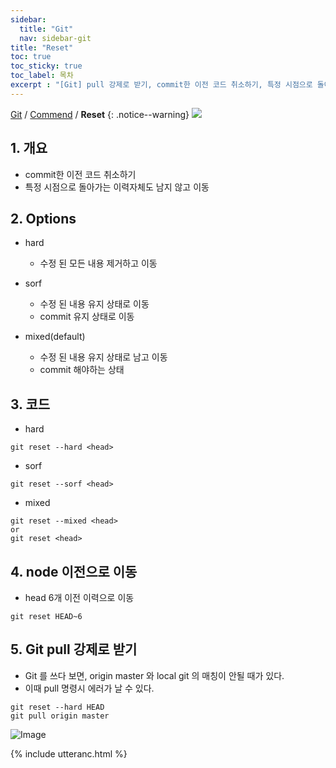 ```yaml
---
sidebar:
  title: "Git"
  nav: sidebar-git
title: "Reset"
toc: true
toc_sticky: true
toc_label: 목차
excerpt : "[Git] pull 강제로 받기, commit한 이전 코드 취소하기, 특정 시점으로 돌아가는 이력자체도 남지 않고 이동"
---
```

[Git](/git/) / [Commend](/git/commend/) / **Reset**
{: .notice--warning}
![](https://git-scm.com/images/logo@2x.png)

## 1. 개요
- commit한 이전 코드 취소하기
- 특정 시점으로 돌아가는 이력자체도 남지 않고 이동

## 2. Options
- hard
    * 수정 된 모든 내용 제거하고 이동
    
- sorf
    * 수정 된 내용 유지 상태로 이동
    * commit 유지 상태로 이동

- mixed(default)
    * 수정 된 내용 유지 상태로  남고 이동
    * commit 해야하는 상태

## 3. 코드
- hard
```
git reset --hard <head> 
```
    
- sorf
```
git reset --sorf <head> 
```

- mixed
```
git reset --mixed <head> 
or 
git reset <head> 
```

## 4. node 이전으로 이동
- head 6개 이전 이력으로 이동
```
git reset HEAD~6
```

## 5. Git pull 강제로 받기
- Git 를 쓰다 보면, origin master 와 local git 의 매칭이 안될 때가 있다. 
- 이때 pull 명령시 에러가 날 수 있다.
```
git reset --hard HEAD 
git pull origin master
```
![Image](https://drive.google.com/uc?export=view&id=1-By92enkshS0ZvgQBWfXB3RExlKi6mmJ)

{% include utteranc.html %}
